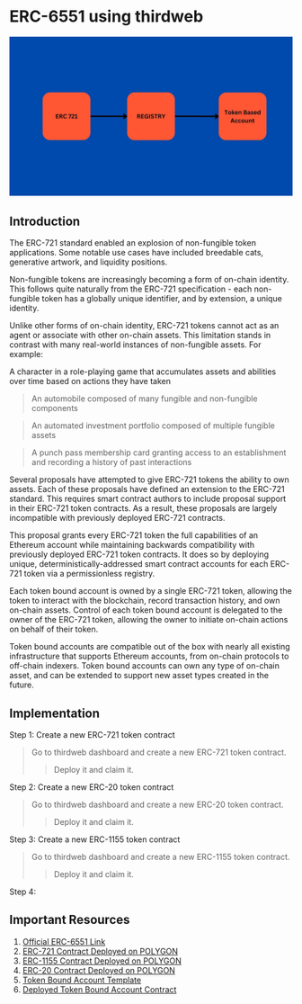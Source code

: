 # ERC-6551 using thirdweb

![Main Image](https://github.com/PriyathamVarma/thirdweb_erc6551/blob/main/ERC%206551.jpeg)

## Introduction

The ERC-721 standard enabled an explosion of non-fungible token applications. Some notable use cases have included breedable cats, generative artwork, and liquidity positions.

Non-fungible tokens are increasingly becoming a form of on-chain identity. This follows quite naturally from the ERC-721 specification - each non-fungible token has a globally unique identifier, and by extension, a unique identity.

Unlike other forms of on-chain identity, ERC-721 tokens cannot act as an agent or associate with other on-chain assets. This limitation stands in contrast with many real-world instances of non-fungible assets. For example:

A character in a role-playing game that accumulates assets and abilities over time based on actions they have taken

> An automobile composed of many fungible and non-fungible components

> An automated investment portfolio composed of multiple fungible assets

> A punch pass membership card granting access to an establishment and recording a history of past interactions

Several proposals have attempted to give ERC-721 tokens the ability to own assets. Each of these proposals have defined an extension to the ERC-721 standard. This requires smart contract authors to include proposal support in their ERC-721 token contracts. As a result, these proposals are largely incompatible with previously deployed ERC-721 contracts.

This proposal grants every ERC-721 token the full capabilities of an Ethereum account while maintaining backwards compatibility with previously deployed ERC-721 token contracts. It does so by deploying unique, deterministically-addressed smart contract accounts for each ERC-721 token via a permissionless registry.

Each token bound account is owned by a single ERC-721 token, allowing the token to interact with the blockchain, record transaction history, and own on-chain assets. Control of each token bound account is delegated to the owner of the ERC-721 token, allowing the owner to initiate on-chain actions on behalf of their token.

Token bound accounts are compatible out of the box with nearly all existing infrastructure that supports Ethereum accounts, from on-chain protocols to off-chain indexers. Token bound accounts can own any type of on-chain asset, and can be extended to support new asset types created in the future.

## Implementation

Step 1: Create a new ERC-721 token contract

> Go to thirdweb dashboard and create a new ERC-721 token contract.
>
> > Deploy it and claim it.

Step 2: Create a new ERC-20 token contract

> Go to thirdweb dashboard and create a new ERC-20 token contract.
>
> > Deploy it and claim it.

Step 3: Create a new ERC-1155 token contract

> Go to thirdweb dashboard and create a new ERC-1155 token contract.
>
> > Deploy it and claim it.

Step 4:

## Important Resources

1. [Official ERC-6551 Link](https://eips.ethereum.org/EIPS/eip-6551)
2. [ERC-721 Contract Deployed on POLYGON](https://polygonscan.com/token/0x66541a7f644fb5de5931a4df3108bde80814004a)
3. [ERC-1155 Contract Deployed on POLYGON](https://polygonscan.com/address/0x1D617189fe0389A658ea730E32069071C488dDb7)
4. [ERC-20 Contract Deployed on POLYGON](https://polygonscan.com/address/0x6610BCcbF1087260545E7741924dc9713610A366)
5. [Token Bound Account Template](https://thirdweb.com/0x7fDae677aA6f94Edff9872C4b91D26407709c790/TokenBoundAccount)
6. [Deployed Token Bound Account Contract](https://mumbai.polygonscan.com/address/0x7943ACAE90F3d19deCE41Ecf7B667e1a1Ce08aC0)
